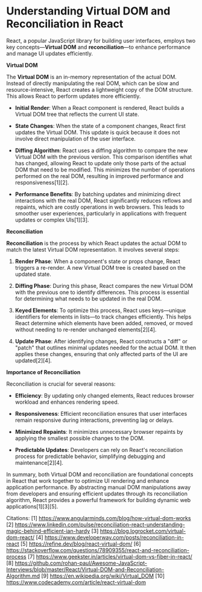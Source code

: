 # Understanding Virtual DOM and Reconciliation in React

React, a popular JavaScript library for building user interfaces, employs two key concepts—**Virtual DOM** and **reconciliation**—to enhance performance and manage UI updates efficiently.

****Virtual DOM****

The **Virtual DOM** is an in-memory representation of the actual DOM. Instead of directly manipulating the real DOM, which can be slow and resource-intensive, React creates a lightweight copy of the DOM structure. This allows React to perform updates more efficiently.

- **Initial Render**: When a React component is rendered, React builds a Virtual DOM tree that reflects the current UI state.

- **State Changes**: When the state of a component changes, React first updates the Virtual DOM. This update is quick because it does not involve direct manipulation of the user interface.

- **Diffing Algorithm**: React uses a diffing algorithm to compare the new Virtual DOM with the previous version. This comparison identifies what has changed, allowing React to update only those parts of the actual DOM that need to be modified. This minimizes the number of operations performed on the real DOM, resulting in improved performance and responsiveness[1][2].

- **Performance Benefits**: By batching updates and minimizing direct interactions with the real DOM, React significantly reduces reflows and repaints, which are costly operations in web browsers. This leads to smoother user experiences, particularly in applications with frequent updates or complex UIs[1][3].

****Reconciliation****

**Reconciliation** is the process by which React updates the actual DOM to match the latest Virtual DOM representation. It involves several steps:

1. **Render Phase**: When a component's state or props change, React triggers a re-render. A new Virtual DOM tree is created based on the updated state.

2. **Diffing Phase**: During this phase, React compares the new Virtual DOM with the previous one to identify differences. This process is essential for determining what needs to be updated in the real DOM.

3. **Keyed Elements**: To optimize this process, React uses keys—unique identifiers for elements in lists—to track changes efficiently. This helps React determine which elements have been added, removed, or moved without needing to re-render unchanged elements[2][4].

4. **Update Phase**: After identifying changes, React constructs a "diff" or "patch" that outlines minimal updates needed for the actual DOM. It then applies these changes, ensuring that only affected parts of the UI are updated[2][4].

****Importance of Reconciliation****

Reconciliation is crucial for several reasons:

- **Efficiency**: By updating only changed elements, React reduces browser workload and enhances rendering speed.

- **Responsiveness**: Efficient reconciliation ensures that user interfaces remain responsive during interactions, preventing lag or delays.

- **Minimized Repaints**: It minimizes unnecessary browser repaints by applying the smallest possible changes to the DOM.

- **Predictable Updates**: Developers can rely on React's reconciliation process for predictable behavior, simplifying debugging and maintenance[2][4].

In summary, both Virtual DOM and reconciliation are foundational concepts in React that work together to optimize UI rendering and enhance application performance. By abstracting manual DOM manipulations away from developers and ensuring efficient updates through its reconciliation algorithm, React provides a powerful framework for building dynamic web applications[1][3][5].

Citations:
[1] <https://www.angularminds.com/blog/how-virtual-dom-works>
[2] <https://www.linkedin.com/pulse/reconciliation-react-understanding-magic-behind-efficient-ian-hardy>
[3] <https://blog.logrocket.com/virtual-dom-react/>
[4] <https://www.developerway.com/posts/reconciliation-in-react>
[5] <https://refine.dev/blog/react-virtual-dom/>
[6] <https://stackoverflow.com/questions/78909355/react-and-reconciliation-process>
[7] <https://www.geekster.in/articles/virtual-dom-vs-fiber-in-react/>
[8] <https://github.com/rohan-paul/Awesome-JavaScript-Interviews/blob/master/React/Virtual-DOM-and-Reconciliation-Algorithm.md>
[9] <https://en.wikipedia.org/wiki/Virtual_DOM>
[10] <https://www.codecademy.com/article/react-virtual-dom>
